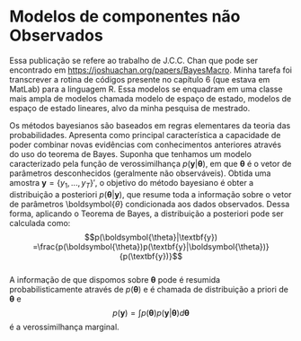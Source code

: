 # Modelos de componentes não Observados

  Essa publicação se refere ao trabalho de J.C.C. Chan que pode ser encontrado em https://joshuachan.org/papers/BayesMacro. Minha tarefa foi transcrever a rotina de códigos presente no capítulo 6 (que estava em MatLab) para a linguagem R. Essa modelos se enquadram em uma classe mais ampla de modelos chamada modelo de espaço de estado, modelos de espaço de estado lineares, alvo da minha pesquisa de mestrado.

  Os métodos bayesianos são baseados em regras elementares da teoria das probabilidades. Apresenta como principal característica a capacidade de poder combinar novas evidências com conhecimentos anteriores através do uso do teorema de Bayes.
Suponha que tenhamos um modelo caracterizado pela função de verossimilhança $p(\textbf{y}|\boldsymbol{\theta})$, em que $\boldsymbol{\theta}$ é o vetor de parâmetros desconhecidos (geralmente não observáveis). Obtida uma amostra $\textbf{y}=\{y_1 , ..., y_T\}'$, o objetivo do método bayesiano é obter a distribuição a posteriori $p(\boldsymbol{\theta}|\textbf{y})$, que resume toda a informação sobre o vetor de parâmetros \boldsymbol{$\theta$} condicionada aos dados observados. Dessa forma, aplicando o Teorema de Bayes, a distribuição a posteriori pode ser calculada como: 
\
$$p(\boldsymbol{\theta}|\textbf{y}) =\frac{p(\boldsymbol{\theta})p(\textbf{y}|\boldsymbol{\theta})}{p(\textbf{y})}$$\
  A informação de que dispomos sobre $\boldsymbol{\theta}$ pode é resumida probabilisticamente através de $p(\boldsymbol{\theta})$ e é chamada de distribuição a priori de $\boldsymbol{\theta}$ e $$p(\textbf{y})=\int p(\boldsymbol{\theta}) p(\textbf{y}|\boldsymbol{\theta})d\boldsymbol{\theta} $$ é a verossimilhança marginal.

